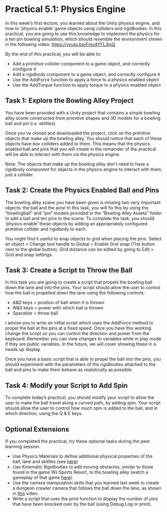 # Practical 5.1: Physics Engine
In this week’s first lecture, you learned about the Unity physics engine, and how to ‘physics enable’ game objects using colliders and rigidbodies. In this practical, you are going to use this knowledge to implement the physics for a ten pin bowling simulation, which should resemble the environment shown in the following video: https://youtu.be/Fmv4YFL3jnQ 

By the end of this practical, you will be able to: 
- Add a primitive collider component to a game object, and correctly configure it
- Add a rigidbody component to a game object, and correctly configure it
- Use the AddForce function to apply a force to a physics enabled object
- Use the AddTorque function to apply torque to a physics enabled object

## Task 1: Explore the Bowling Alley Project
You have been provided with a Unity project that contains a simple bowling alley scene constructed from primitive shapes and 3D models for a bowling ball and pin (i.e. skittles). 

Once you’ve cloned and downloaded the project, click on the primitive objects that make up the bowling alley. You should notice that each of these objects have box colliders added to them. This means that the physics enabled ball and pins that you will create in the remainder of the practical will be able to interact with them via the physics engine. 

Note: The objects that make up the bowling alley don’t need to have a rigidbody component for objects in the physics engine to interact with them, just a collider.

## Task 2: Create the Physics Enabled Ball and Pins
The bowling alley scene you have been given is missing two very important objects: the ball and the pins! In this task, you will fix this by using the “bowlingball” and “pin” models provided in the “Bowling Alley Assets” folder to add a ball and ten pins to the scene. To complete the task, you should ‘physics enable’ these objects by adding an appropriately configured primitive collider and rigidbody to each. 

You might find it useful to snap objects to grid when placing the pins. Select an object > Change tool handle to Global > Enable Grid snap (The button next to the global button). Grid distance can be edited by going to Edit > Grid and snap settings.

## Task 3: Create a Script to Throw the Ball
In this task you are going to create a script that propels the bowling ball down the lane and into the pins. Your script should allow the user to control how the ball is propelled down the lane using the following controls:

- A&D keys = position of ball when it is thrown
- W&S keys = power with which ball is thrown
- Spacebar = throw ball

I advise you to write an initial script which uses the AddForce method to propel the ball at the pins at a fixed speed. Once you have this working change the script so you can control the direction and power from the keyboard. Remember you can view changes to variables while in play mode if they are public variables. In the future, we will cover showing these in a heads up display.   

Once you have a basic script that is able to propel the ball into the pins, you should experiment with the parameters of the rigidbodies attached to the ball and pins to make them behave as realistically as possible.

## Task 4: Modify your Script to Add Spin
To complete today’s practical, you should modify your script to allow the user to make the ball travel along a curved path, by adding spin. Your script should allow the user to control how much spin is added to the ball, and in which direction, using the Q & E keys. 

## Optional Extensions
If you completed the practical, try these optional tasks during the peer learning session. 

- Use Physics Materials to define additional physical properties of the ball, lane and skittles (see [here](https://docs.unity3d.com/6000.0/Documentation/Manual/class-PhysicsMaterial.html))
- Use Kinematic Rigidbodies to add moving obstacles, similar to those found in the game Wii Sports Resort, to the bowling alley (watch a gameplay of that game [here](https://youtu.be/Ntv_QOGbXjo)).
- Use the camera manipulation skills that you learned last week to create a dungeon crawler camera that follows the ball down the lane, as shown in [this](https://youtu.be/Fmv4YFL3jnQ) video
- Write a script that uses the print function to display the number of pins that have been knocked over by the ball (using Debug.Log or print).


